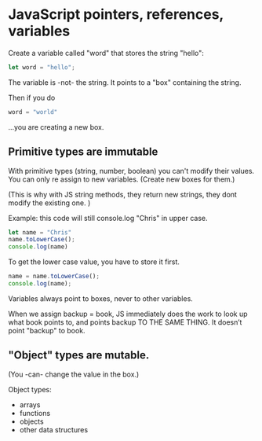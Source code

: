 # JavaScript pointers, references, variables

Create a variable called "word" that stores the string "hello":

```javascript
let word = "hello";
```
The variable is -not- the string. It points to a "box" containing the string.

Then if you do 

```js
word = "world"
```

...you are creating a new box.

## Primitive types are immutable

With primitive types (string, number, boolean)
you can't modify their values.
You can only re assign to new variables. (Create new boxes for them.)

(This is why with JS string methods, they return new strings, they dont modify the existing one. )

Example: this code will still console.log "Chris" in upper case.
```js
let name = "Chris"
name.toLowerCase();
console.log(name)
```

To get the lower case value, you have to store it first.
```js
name = name.toLowerCase();
console.log(name);
```

Variables always point to boxes, never to other variables. 

When we assign backup = book, JS immediately does the work to look up what book points to, and points backup TO THE 
SAME THING. 
It doesn’t point "backup" to book.

## "Object" types are mutable.
(You -can- change the value in the box.)

Object types:
* arrays
* functions
* objects
* other data structures





